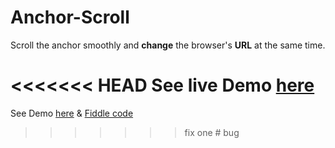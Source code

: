 Anchor-Scroll
=============

Scroll the anchor smoothly and **change** the browser's **URL** at the same time.

<<<<<<< HEAD
See live Demo [here](http://jsbin.com/Anchor-Scroll/latest 'Anchor-Scroll demo')
=======
See Demo [here](http://hzlzh.github.com/Anchor-Scroll/demo.html 'Anchor-Scroll demo') & [Fiddle code](http://jsfiddle.net/hzlzh/d44kt/ 'Fiddle code')
>>>>>>> fix one # bug
